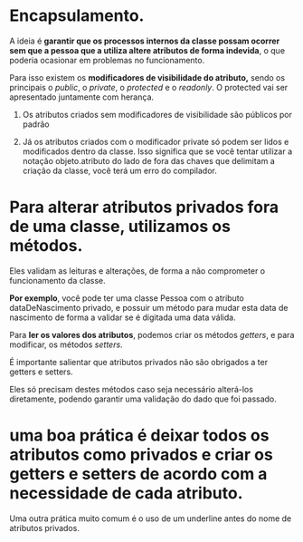 # Encapsulamento.

A ideia é **garantir que os processos internos da classe possam ocorrer sem que a pessoa que a utiliza altere atributos de forma indevida**, o que poderia ocasionar em problemas no funcionamento.

Para isso existem os **modificadores de visibilidade do atributo,** sendo os principais o *public*, o *private*, o *protected* e o *readonly*. O protected vai ser apresentado juntamente com herança.

1. Os atributos criados sem modificadores de visibilidade são públicos por padrão

2. Já os atributos criados com o modificador private
só podem ser lidos e modificados dentro da classe. Isso significa que se você tentar utilizar a notação objeto.atributo do lado de fora das chaves que delimitam a criação da classe, você terá um erro do compilador.

# Para alterar atributos privados fora de uma classe, utilizamos os métodos.

Eles validam as leituras e alterações, de forma a não comprometer o funcionamento da classe.

**Por exemplo**, você pode ter uma classe Pessoa com o atributo dataDeNascimento privado, e possuir um método para mudar esta data de nascimento de forma a validar se é digitada uma data válida.

Para **ler os valores dos atributos**, podemos criar os métodos *getters*, e para modificar, os métodos *setters*.

É importante salientar que atributos privados não são obrigados a ter getters e setters.

Eles só precisam destes métodos caso seja necessário alterá-los diretamente, podendo garantir uma validação do dado que foi passado.

# uma boa prática é deixar todos os atributos como privados e criar os getters e setters de acordo com a necessidade de cada atributo.

Uma outra prática muito comum é o uso de um underline antes do nome de atributos privados.


